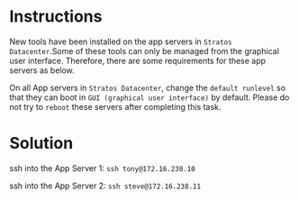 # Instructions

New tools have been installed on the app servers in `Stratos Datacenter`.Some of these tools can only be managed from the graphical user interface. Therefore, there are some requirements for these app servers as below.

On all App servers in `Stratos Datacenter`, change the `default runlevel` so that they can boot in `GUI (graphical user interface)` by default. Please do not try to `reboot` these servers after completing this task.

# Solution

ssh into the App Server 1: `ssh tony@172.16.238.10`

ssh into the App Server 2: `ssh steve@172.16.238.11`
